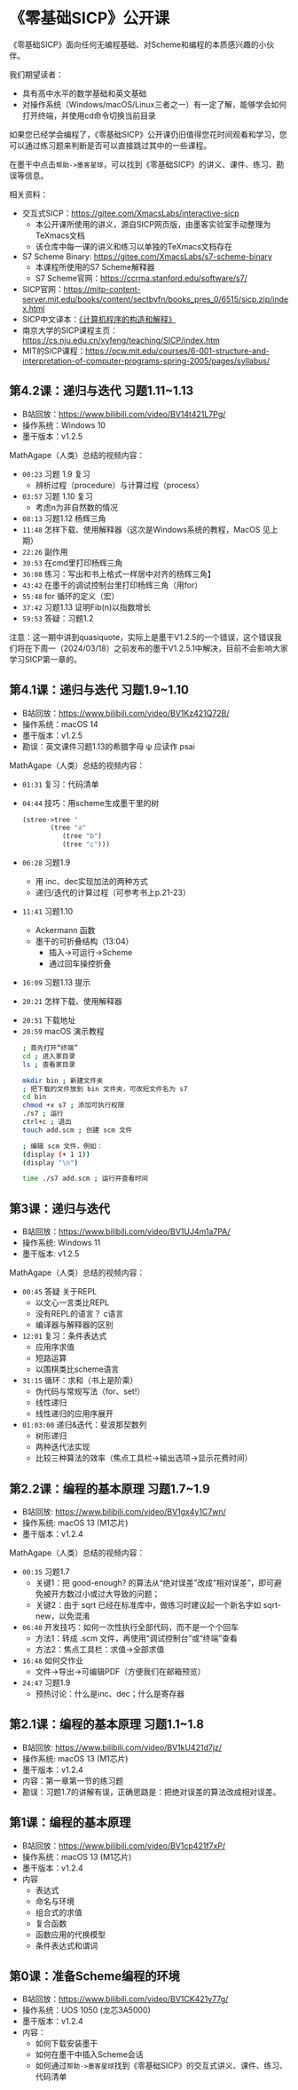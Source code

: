 # 《零基础SICP》公开课
《零基础SICP》面向任何无编程基础、对Scheme和编程的本质感兴趣的小伙伴。

我们期望读者：
+ 具有高中水平的数学基础和英文基础
+ 对操作系统（Windows/macOS/Linux三者之一）有一定了解，能够学会如何打开终端，并使用cd命令切换当前目录

如果您已经学会编程了，《零基础SICP》公开课仍旧值得您花时间观看和学习，您可以通过练习题来判断是否可以直接跳过其中的一些课程。

在墨干中点击`帮助->墨客星球`，可以找到《零基础SICP》的讲义、课件、练习、勘误等信息。

相关资料：
+ 交互式SICP：https://gitee.com/XmacsLabs/interactive-sicp
  - 本公开课所使用的讲义，源自SICP网页版，由墨客实验室手动整理为TeXmacs文档
  - 该仓库中每一课的讲义和练习以单独的TeXmacs文档存在
+ S7 Scheme Binary: https://gitee.com/XmacsLabs/s7-scheme-binary
  - 本课程所使用的S7 Scheme解释器
  - S7 Scheme官网：https://ccrma.stanford.edu/software/s7/
+ SICP官网：https://mitp-content-server.mit.edu/books/content/sectbyfn/books_pres_0/6515/sicp.zip/index.html
+ SICP中文译本：[《计算机程序的构造和解释》](https://book.douban.com/subject/1148282/)
+ 南京大学的SICP课程主页：https://cs.nju.edu.cn/xyfeng/teaching/SICP/index.htm
+ MIT的SICP课程：https://ocw.mit.edu/courses/6-001-structure-and-interpretation-of-computer-programs-spring-2005/pages/syllabus/


## 第4.2课：递归与迭代 习题1.11~1.13
+ B站回放：https://www.bilibili.com/video/BV14t421L7Pg/
+ 操作系统：Windows 10
+ 墨干版本：v1.2.5

MathAgape（人类）总结的视频内容：
+ `00:23` 习题 1.9 复习
  - 辨析过程（procedure）与计算过程（process）
+ `03:57` 习题 1.10 复习
  - 考虑n为非自然数的情况
+ `08:13` 习题1.12 杨辉三角
+ `11:48` 怎样下载、使用解释器（这次是Windows系统的教程，MacOS 见上期）
+ `22:26` 副作用
+ `30:53` 在cmd里打印杨辉三角
+ `36:08` 练习：写出和书上格式一样居中对齐的杨辉三角】
+ `43:42` 在墨干的调试控制台里打印杨辉三角（用for）
+ `55:48` for 循环的定义（宏）
+ `37:42` 习题1.13 证明Fib(n)以指数增长
+ `59:53` 答疑：习题1.2

注意：这一期中讲到quasiquote，实际上是墨干V1.2.5的一个错误，这个错误我们将在下周一（2024/03/18）之前发布的墨干V1.2.5.1中解决，目前不会影响大家学习SICP第一章的。

## 第4.1课：递归与迭代 习题1.9~1.10
+ B站回放：https://www.bilibili.com/video/BV1Kz421Q72B/
+ 操作系统：macOS 14
+ 墨干版本：v1.2.5
+ 勘误：英文课件习题1.13的希腊字母 ψ 应读作 psai

MathAgape（人类）总结的视频内容：
+ `01:31` 复习：代码清单
+ `04:44` 技巧：用scheme生成墨干里的树
  ``` scheme
  (stree->tree '
         (tree "a"
            (tree "b")
            (tree "c")))
  ```

+ `06:28` 习题1.9 
  - 用 inc、dec实现加法的两种方式
  - 递归/迭代的计算过程（可参考书上p.21-23）

+ `11:41` 习题1.10
  - Ackermann 函数
  - 墨干的可折叠结构（13:04）
    * 插入->可运行->Scheme
    * 通过回车操控折叠

+ `16:09` 习题1.13 提示

+ `20:21` 怎样下载、使用解释器
- `20:51` 下载地址
- `20:59` macOS 演示教程
  ``` bash
  ; 首先打开“终端”
  cd ; 进入家目录
  ls ; 查看家目录

  mkdir bin ; 新建文件夹
  ; 把下载的文件放到 bin 文件夹，可改短文件名为 s7
  cd bin
  chmod +x s7 ; 添加可执行权限
  ./s7 ; 运行
  ctrl+c ; 退出
  touch add.scm ; 创建 scm 文件

  ; 编辑 scm 文件，例如：
  (display (+ 1 1))
  (display "\n")

  time ./s7 add.scm ; 运行并查看时间
  ```


## 第3课：递归与迭代
+ B站回放：https://www.bilibili.com/video/BV1UJ4m1a7PA/
+ 操作系统: Windows 11
+ 墨干版本: v1.2.5

MathAgape（人类）总结的视频内容：
+ `00:45` 答疑 关于REPL
  - 以文心一言类比REPL
  - 没有REPL的语言？ c语言
  - 编译器与解释器的区别
+ `12:01` 复习：条件表达式
  - 应用序求值
  - 短路运算
  - 以围棋类比scheme语言
+ `31:15` 循环：求和（书上是阶乘）
  - 伪代码与常规写法（for、set!）
  - 线性递归
  - 线性递归的应用序展开
+ `01:03:00` 递归&迭代：斐波那契数列
  - 树形递归
  - 两种迭代法实现
  - 比较三种算法的效率（焦点工具栏->输出选项->显示花费时间）

## 第2.2课：编程的基本原理 习题1.7~1.9
+ B站回放: https://www.bilibili.com/video/BV1gx4y1C7wn/
+ 操作系统: macOS 13 (M1芯片)
+ 墨干版本：v1.2.4

MathAgape（人类）总结的视频内容：
+ `00:35` 习题1.7
  - 关键1：把 good-enough? 的算法从“绝对误差”改成“相对误差”，即可避免被开方数过小或过大导致的问题；
  - 关键2：由于 sqrt 已经在标准库中，做练习时建议起一个新名字如 sqrt-new，以免混淆
+ `06:40` 开发技巧：如何一次性执行全部代码，而不是一个个回车
  - 方法1：转成 .scm 文件，再使用“调试控制台”或“终端”查看
  - 方法2：焦点工具栏：求值->全部求值
+ `16:48` 如何交作业
  - 文件->导出->可编辑PDF（方便我们在邮箱预览）
+ `24:47` 习题1.9
  - 预热讨论：什么是inc、dec；什么是寄存器
## 第2.1课：编程的基本原理 习题1.1~1.8
+ B站回放: https://www.bilibili.com/video/BV1kU421d7jz/
+ 操作系统: macOS 13 (M1芯片)
+ 墨干版本：v1.2.4
+ 内容：第一章第一节的练习题
+ 勘误：习题1.7的讲解有误，正确思路是：把绝对误差的算法改成相对误差。
## 第1课：编程的基本原理
+ B站回放：https://www.bilibili.com/video/BV1cp421f7xP/
+ 操作系统：macOS 13 (M1芯片)
+ 墨干版本：v1.2.4
+ 内容
  - 表达式
  - 命名与环境
  - 组合式的求值
  - 复合函数
  - 函数应用的代换模型
  - 条件表达式和谓词
## 第0课：准备Scheme编程的环境
+ B站回放：https://www.bilibili.com/video/BV1CK421y77g/
+ 操作系统：UOS 1050 (龙芯3A5000)
+ 墨干版本：v1.2.4
+ 内容：
  - 如何下载安装墨干
  - 如何在墨干中插入Scheme会话
  - 如何通过`帮助->墨客星球`找到《零基础SICP》的交互式讲义、课件、练习、代码清单